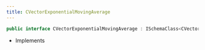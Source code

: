 ```yaml
---
title: CVectorExponentialMovingAverage
---
```


```csharp
public interface CVectorExponentialMovingAverage : ISchemaClass<CVectorExponentialMovingAverage>, ISchemaField, ISchemaClass, INativeHandle
```

- Implements

